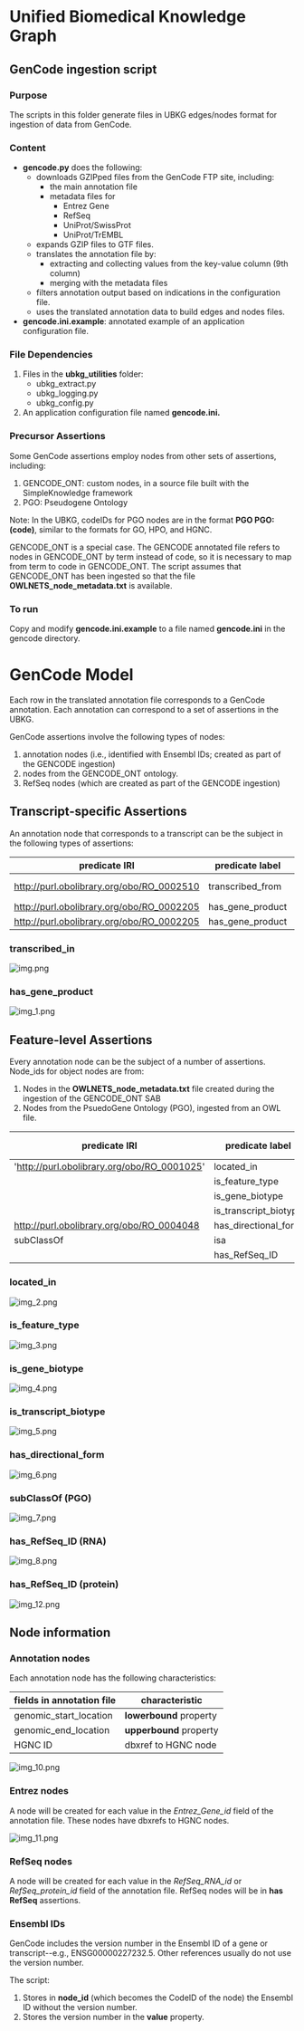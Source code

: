 # Unified Biomedical Knowledge Graph
## GenCode ingestion script

### Purpose
The scripts in this folder generate files in UBKG edges/nodes format for ingestion of data from GenCode.

### Content
- **gencode.py** does the following:
  - downloads GZIPped files from the GenCode FTP site, including:
     - the main annotation file
     - metadata files for 
        - Entrez Gene
        - RefSeq
        - UniProt/SwissProt
        - UniProt/TrEMBL
  - expands GZIP files to GTF files.
  - translates the annotation file by:
    - extracting and collecting values from the key-value column (9th column)
    - merging with the metadata files 
  - filters annotation output based on indications in the configuration file.
  - uses the translated annotation data to build edges and nodes files.
- **gencode.ini.example**: annotated example of an application configuration file.

### File Dependencies
1. Files in the **ubkg_utilities** folder:
   - ubkg_extract.py
   - ubkg_logging.py
   - ubkg_config.py
2. An application configuration file named **gencode.ini.**

### Precursor Assertions
Some GenCode assertions employ nodes from other sets of assertions, including:
1. GENCODE_ONT: custom nodes, in a source file built with the SimpleKnowledge framework
2. PGO: Pseudogene Ontology

Note: In the UBKG, codeIDs for PGO nodes are in the format **PGO PGO:(code)**, similar to the formats for GO, HPO, and HGNC.

GENCODE_ONT is a special case. The GENCODE annotated file refers to nodes in GENCODE_ONT by term instead of code,
so it is necessary to map from term to code in GENCODE_ONT. The script assumes that GENCODE_ONT has been ingested so 
that the file **OWLNETS_node_metadata.txt** is available.

### To run
Copy and modify **gencode.ini.example** to a file named **gencode.ini** in the gencode directory.

# GenCode Model

Each row in the translated annotation file corresponds to a GenCode annotation.
Each annotation can correspond to a set of assertions in the UBKG.

GenCode assertions involve the following types of nodes:
1. annotation nodes (i.e., identified with Ensembl IDs; created as part of the GENCODE ingestion) 
2. nodes from the GENCODE_ONT ontology.
3. RefSeq nodes (which are created as part of the GENCODE ingestion)

## Transcript-specific Assertions

An annotation node that corresponds to a transcript can be the subject in the following types of assertions:

| predicate  IRI                            | predicate label  | column in annotation file | node type       |
|-------------------------------------------|------------------|---------------------------|-----------------|
| http://purl.obolibrary.org/obo/RO_0002510 | transcribed_from | gene_id                   | annotation node |
| http://purl.obolibrary.org/obo/RO_0002205 | has_gene_product | UNIPROTKB_SwissProt_AN    | UNIPROTKB       |
| http://purl.obolibrary.org/obo/RO_0002205 | has_gene_product | UNIPROTKB_Trembl_AN       | UNIPROTKB       |

### transcribed_in
![img.png](img.png)
### has_gene_product
![img_1.png](img_1.png)

## Feature-level Assertions

Every annotation node can be the subject of a number of assertions.
Node_ids for object nodes are from:
1. Nodes in the **OWLNETS_node_metadata.txt** file created during the ingestion of the GENCODE_ONT SAB
2. Nodes from the PsuedoGene Ontology (PGO), ingested from an OWL file.


| predicate  IRI                              | predicate label       | column in annotation file | node type   |
|---------------------------------------------|-----------------------|---------------------------|-------------|
| 'http://purl.obolibrary.org/obo/RO_0001025' | located_in            | chromosome_name           | GENCODE_ONT |
|                                             | is_feature_type       | feature_type              | GENCODE_ONT |
|                                             | is_gene_biotype       | gene_type                 | GENCODE_ONT |
|                                             | is_transcript_biotype | transcript_type           | GENCODE_ONT |
| http://purl.obolibrary.org/obo/RO_0004048   | has_directional_form  | genomic_strand            | GENCODE_ONT |
| subClassOf                                  | isa                   | ont                       | PGO         |
|                                             | has_RefSeq_ID         | RefSeq_RNA_id             | REFSEQ      |

### located_in
![img_2.png](img_2.png)
### is_feature_type
![img_3.png](img_3.png)
### is_gene_biotype
![img_4.png](img_4.png)
### is_transcript_biotype
![img_5.png](img_5.png)
### has_directional_form
![img_6.png](img_6.png)
### subClassOf (PGO)
![img_7.png](img_7.png)
### has_RefSeq_ID (RNA)
![img_8.png](img_8.png)
### has_RefSeq_ID (protein)
![img_12.png](img_12.png)

## Node information

### Annotation nodes
Each annotation node has the following characteristics:

| fields in annotation file | characteristic                              |
|---------------------------|---------------------------------------------|
| genomic_start_location    | **lowerbound** property                     |
| genomic_end_location      | **upperbound** property                     |
| HGNC ID                   | dbxref to HGNC node                         |

![img_10.png](img_10.png)


### Entrez nodes
A node will be created for each value in the _Entrez_Gene_id_ field of the annotation file.
These nodes have dbxrefs to HGNC nodes.

![img_11.png](img_11.png)

### RefSeq nodes
A node will be created for each value in the _RefSeq_RNA_id_ or _RefSeq_protein_id_ field of the annotation file. 
RefSeq nodes will be in **has RefSeq** assertions.

### Ensembl IDs
GenCode includes the version number in the Ensembl ID of a gene or transcript--e.g., ENSG00000227232.5.
Other references usually do not use the version number.

The script:
1. Stores in **node_id** (which becomes the CodeID of the node) the Ensembl ID without the version number.
2. Stores the version number in the **value** property.
